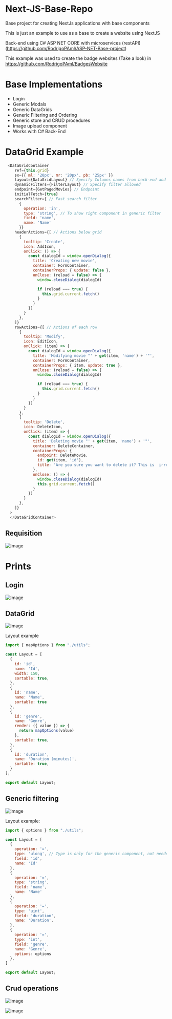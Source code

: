 # Next-JS-Base-Repo
Base project for creating NextJs applications with base components

This is just an example to use as a base to create a website using NextJS 

Back-end using C# ASP NET CORE with microservices (restAPI) (https://github.com/RodrigoPAml/ASP-NET-Base-project)

This example was used to create the badge websites (Take a look) in https://github.com/RodrigoPAml/BadgesWebsite

# Base Implementations

  - Login
  - Generic Modals
  - Generic DataGrids
  - Generic Filtering and Ordering
  - Generic store and CRUD procedures
  - Image upload component
  - Works with C# Back-End 

# DataGrid Example

```js
 <DataGridContainer
    ref={this.grid}
    sx={{ ml: '20px', mr: '20px', pb: '25px' }}
    layout={DataGridLayout} // Specify Columns names from back-end and more
    dynamicFilters={FilterLayout} // Specify filter allowed 
    endpoint={GetPagedMovies} // Endpoint
    initialFetch={true}
    searchFilter={ // Fast search filter
      {
        operation: 'in',
        type: 'string', // To show right component in generic filter
        field: 'name',
        name: 'Name'
      }}
    headerActions={[ // Actions below grid
      {
        tooltip: 'Create',
        icon: AddIcon,
        onClick: () => {
          const dialogId = window.openDialog({
            title: 'Creating new movie',
            container: FormContainer,
            containerProps: { update: false },
            onClose: (reload = false) => {
              window.closeDialog(dialogId)

              if (reload === true) {
                this.grid.current.fetch()
              }
            }
          })
        }
      },
    ]}
    rowActions={[ // Actions of each row
      {
        tooltip: 'Modify',
        icon: EditIcon,
        onClick: (item) => {
          const dialogId = window.openDialog({
            title: 'Modifying movie "' + get(item, 'name') + '"',
            container: FormContainer,
            containerProps: { item, update: true },
            onClose: (reload = false) => {
              window.closeDialog(dialogId)

              if (reload === true) {
                this.grid.current.fetch()
              }
            }
          })
        }
      },
      {
        tooltip: 'Delete',
        icon: DeleteIcon,
        onClick: (item) => {
          const dialogId = window.openDialog({
            title: 'Deleting movie "' + get(item, 'name') + '"',
            container: DeleteContainer,
            containerProps: {
              endpoint: DeleteMovie,
              id: get(item, 'id'),
              title: 'Are you sure you want to delete it? This is  irreversible!'
            },
            onClose: () => {
              window.closeDialog(dialogId)
              this.grid.current.fetch()
            }
          })
        }
      },
    ]}
  >
  </DataGridContainer>
```

## Requisition

![image](https://github.com/RodrigoPAml/Next-JS-Base-Repo/assets/41243039/5f005050-ad8e-4d64-ad30-2a266e21c28d)

# Prints

## Login

![image](https://github.com/RodrigoPAml/Next-JS-Base-Repo/assets/41243039/182d1964-2f0b-46fd-ac30-80a441c09b35)


## DataGrid

![image](https://github.com/RodrigoPAml/Next-JS-Base-Repo/assets/41243039/88d656be-997a-4ecd-8633-698cd3f19e2b)

Layout example

```js
import { mapOptions } from "./utils";

const Layout = [
  {
    id: 'id',
    name: 'Id',
    width: 150,
    sortable: true,
  },
  {
    id: 'name',
    name: 'Name',
    sortable: true
  },
  {
    id: 'genre',
    name: 'Genre',
    render: ({ value }) => {
      return mapOptions(value)
    },
    sortable: true,
  },
  {
    id: 'duration',
    name: 'Duration (minutes)',
    sortable: true,
  }
];

export default Layout;
```

## Generic filtering

![image](https://github.com/RodrigoPAml/Next-JS-Base-Repo/assets/41243039/4b665d21-6abe-4bb4-9192-80c8403427ea)

Layout example:

```js
import { options } from "./utils";

const Layout = [
  {
    operation: '=',
    type: 'ulong', // Type is only for the generic component, not needed anymore in back-end
    field: 'id',
    name: 'Id'
  },
  {
    operation: '=',
    type: 'string',
    field: 'name',
    name: 'Name'
  },
  {
    operation: '=',
    type: 'uint',
    field: 'duration',
    name: 'Duration',
  },
  {
    operation: '=',
    type: 'int',
    field: 'genre',
    name: 'Genre',
    options: options
  },
]

export default Layout;
```

## Crud operations

![image](https://github.com/RodrigoPAml/Next-JS-Base-Repo/assets/41243039/49f3fd4b-aad1-46e4-a295-1972d028513e)

![image](https://github.com/RodrigoPAml/Next-JS-Base-Repo/assets/41243039/4600c69d-7fa9-4ba5-80c7-41ccd0eaec56)

